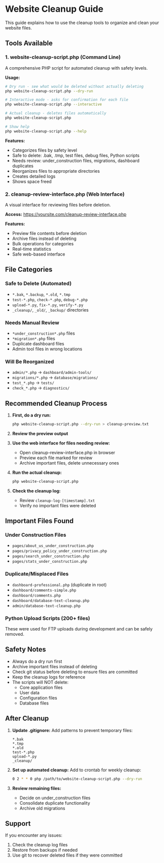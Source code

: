 # Website Cleanup Guide

This guide explains how to use the cleanup tools to organize and clean your website files.

## Tools Available

### 1. website-cleanup-script.php (Command Line)
A comprehensive PHP script for automated cleanup with safety levels.

**Usage:**
```bash
# Dry run - see what would be deleted without actually deleting
php website-cleanup-script.php --dry-run

# Interactive mode - asks for confirmation for each file
php website-cleanup-script.php --interactive

# Actual cleanup - deletes files automatically
php website-cleanup-script.php

# Show help
php website-cleanup-script.php --help
```

**Features:**
- Categorizes files by safety level
- Safe to delete: .bak, .tmp, test files, debug files, Python scripts
- Needs review: under_construction files, migrations, dashboard duplicates
- Reorganizes files to appropriate directories
- Creates detailed logs
- Shows space freed

### 2. cleanup-review-interface.php (Web Interface)
A visual interface for reviewing files before deletion.

**Access:** https://yoursite.com/cleanup-review-interface.php

**Features:**
- Preview file contents before deletion
- Archive files instead of deleting
- Bulk operations for categories
- Real-time statistics
- Safe web-based interface

## File Categories

### Safe to Delete (Automated)
- `*.bak`, `*.backup`, `*.old`, `*.tmp`
- `test-*.php`, `check-*.php`, `debug-*.php`
- `upload-*.py`, `fix-*.py`, `verify-*.py`
- `_cleanup/`, `_old/`, `_backup/` directories

### Needs Manual Review
- `*under_construction*.php` files
- `*migration*.php` files
- Duplicate dashboard files
- Admin tool files in wrong locations

### Will Be Reorganized
- `admin/*.php` → `dashboard/admin-tools/`
- `migrations/*.php` → `database/migrations/`
- `test_*.php` → `tests/`
- `check_*.php` → `diagnostics/`

## Recommended Cleanup Process

1. **First, do a dry run:**
   ```bash
   php website-cleanup-script.php --dry-run > cleanup-preview.txt
   ```

2. **Review the preview output**

3. **Use the web interface for files needing review:**
   - Open cleanup-review-interface.php in browser
   - Preview each file marked for review
   - Archive important files, delete unnecessary ones

4. **Run the actual cleanup:**
   ```bash
   php website-cleanup-script.php
   ```

5. **Check the cleanup log:**
   - Review `cleanup-log-[timestamp].txt`
   - Verify no important files were deleted

## Important Files Found

### Under Construction Files
- `pages/about_us_under_construction.php`
- `pages/privacy_policy_under_construction.php`
- `pages/search_under_construction.php`
- `pages/stats_under_construction.php`

### Duplicate/Misplaced Files
- `dashboard-professional.php` (duplicate in root)
- `dashboard/comments-simple.php`
- `dashboard/comments.php`
- `dashboard/database-text-cleanup.php`
- `admin/database-text-cleanup.php`

### Python Upload Scripts (200+ files)
These were used for FTP uploads during development and can be safely removed.

## Safety Notes

- Always do a dry run first
- Archive important files instead of deleting
- Check git status before deleting to ensure files are committed
- Keep the cleanup logs for reference
- The scripts will NOT delete:
  - Core application files
  - User data
  - Configuration files
  - Database files

## After Cleanup

1. **Update .gitignore:**
   Add patterns to prevent temporary files:
   ```
   *.bak
   *.tmp
   *.old
   test-*.php
   upload-*.py
   _cleanup/
   ```

2. **Set up automated cleanup:**
   Add to crontab for weekly cleanup:
   ```bash
   0 2 * * 0 php /path/to/website-cleanup-script.php --dry-run
   ```

3. **Review remaining files:**
   - Decide on under_construction files
   - Consolidate duplicate functionality
   - Archive old migrations

## Support

If you encounter any issues:
1. Check the cleanup log files
2. Restore from backups if needed
3. Use git to recover deleted files if they were committed